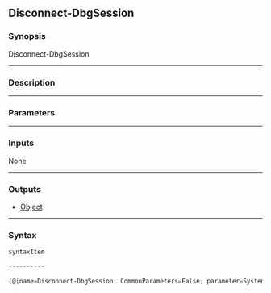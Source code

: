 Disconnect-DbgSession
---------------------

### Synopsis

Disconnect-DbgSession 

---

### Description

---

### Parameters

---

### Inputs
None

---

### Outputs
* [Object](https://learn.microsoft.com/en-us/dotnet/api/System.Object)

---

### Syntax
```PowerShell
syntaxItem
```
```PowerShell
----------
```
```PowerShell
{@{name=Disconnect-DbgSession; CommonParameters=False; parameter=System.Object[]}}
```
